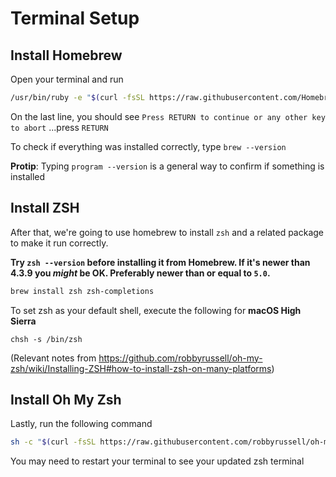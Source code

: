 # Terminal Setup

## Install Homebrew

Open your terminal and run

```bash
/usr/bin/ruby -e "$(curl -fsSL https://raw.githubusercontent.com/Homebrew/install/master/install)"
```

On the last line, you should see `Press RETURN to continue or any other key to abort` ...press `RETURN`

To check if everything was installed correctly, type `brew --version`

**Protip**: Typing `program --version` is a general way to confirm if something is installed

## Install ZSH

After that, we're going to use homebrew to install `zsh` and a related package to make it run correctly.

**Try `zsh --version` before installing it from Homebrew. If it's newer than 4.3.9
you _might_ be OK. Preferably newer than or equal to `5.0`.**

```sh
brew install zsh zsh-completions
```

To set zsh as your default shell, execute the following for **macOS High Sierra**

```
chsh -s /bin/zsh
```

(Relevant notes from https://github.com/robbyrussell/oh-my-zsh/wiki/Installing-ZSH#how-to-install-zsh-on-many-platforms)

## Install Oh My Zsh

Lastly, run the following command

```bash
sh -c "$(curl -fsSL https://raw.githubusercontent.com/robbyrussell/oh-my-zsh/master/tools/install.sh)"
```

You may need to restart your terminal to see your updated zsh terminal
